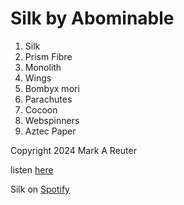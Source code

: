 # Silk by Abominable
1. Silk
2. Prism Fibre
3. Monolith
4. Wings
5. Bombyx mori
6. Parachutes
7. Cocoon
8. Webspinners
9. Aztec Paper

Copyright 2024 Mark A Reuter

listen [here](https://drmarkreuter.github.io/silkAlbum/)

Silk on [Spotify](https://open.spotify.com/album/3bVTKl1n4qBsGNKWZOqPOj)
